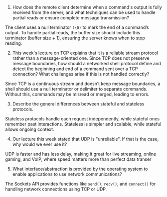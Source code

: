 1. How does the remote client determine when a command's output is fully received from the server, and what techniques can be used to handle partial reads or ensure complete message transmission?

The client uses a null terminator `(\0)` to mark the end of a command’s output. To handle partial reads, the buffer size should include this terminator (buffer size + 1), ensuring the server knows when to stop reading.

2. This week's lecture on TCP explains that it is a reliable stream protocol rather than a message-oriented one. Since TCP does not preserve message boundaries, how should a networked shell protocol define and detect the beginning and end of a command sent over a TCP connection? What challenges arise if this is not handled correctly?

Since TCP is a continuous stream and doesn’t keep message boundaries, a shell should use a null terminator or delimiter to separate commands. Without this, commands may be misread or merged, leading to errors.

3. Describe the general differences between stateful and stateless protocols.

Stateless protocols handle each request independently, while stateful ones remember past interactions. Stateless is simpler and scalable, while stateful allows ongoing context.

4. Our lecture this week stated that UDP is "unreliable". If that is the case, why would we ever use it?

UDP is faster and has less delay, making it great for live streaming, online gaming, and VoIP, where speed matters more than perfect data transer

5. What interface/abstraction is provided by the operating system to enable applications to use network communications?

The Sockets API provides functions like `send()`, `recv()`, and `connect()` for handling network connections using TCP or UDP.
